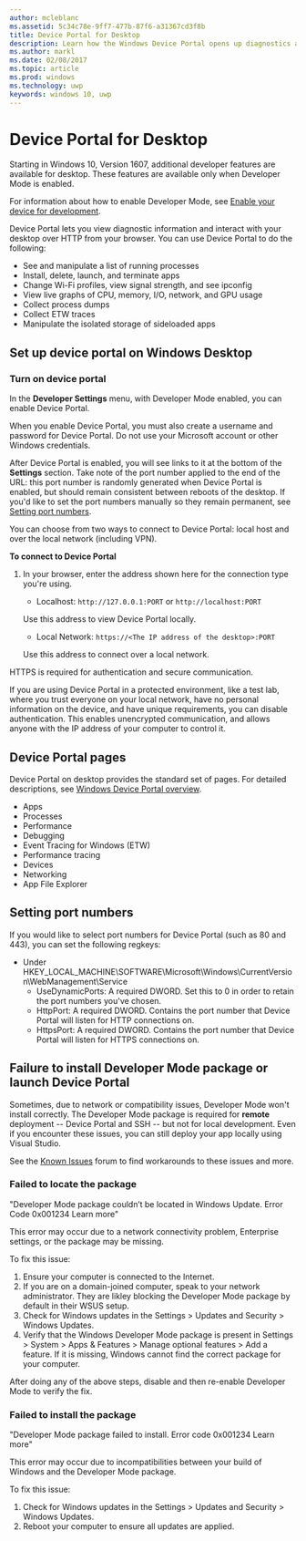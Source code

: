 ```yaml
---
author: mcleblanc
ms.assetid: 5c34c78e-9ff7-477b-87f6-a31367cd3f8b
title: Device Portal for Desktop
description: Learn how the Windows Device Portal opens up diagnostics and automation on your Windows desktop.
ms.author: markl
ms.date: 02/08/2017
ms.topic: article
ms.prod: windows
ms.technology: uwp
keywords: windows 10, uwp
---
```

# Device Portal for Desktop

Starting in Windows 10, Version 1607, additional developer features are available for desktop. These features are available only when Developer Mode is enabled.

For information about how to enable Developer Mode, see [Enable your device for development](../get-started/enable-your-device-for-development.md).

Device Portal lets you view diagnostic information and interact with your desktop over HTTP from your browser. You can use Device Portal to do the following:
- See and manipulate a list of running processes
- Install, delete, launch, and terminate apps
- Change Wi-Fi profiles, view signal strength, and see ipconfig
- View live graphs of CPU, memory, I/O, network, and GPU usage
- Collect process dumps
- Collect ETW traces 
- Manipulate the isolated storage of sideloaded apps

## Set up device portal on Windows Desktop

### Turn on device portal

In the **Developer Settings** menu, with Developer Mode enabled, you can enable Device Portal.  

When you enable Device Portal, you must also create a username and password for Device Portal. Do not use your Microsoft account or other Windows credentials.  

After Device Portal is enabled, you will see links to it at the bottom of the **Settings** section. Take note of the port number applied to the end of the URL: this port number is randomly generated when Device Portal is enabled, but should remain consistent between reboots of the desktop. If you'd like to set the port numbers manually so they remain permanent, see [Setting port numbers](device-portal-desktop.md#setting-port-numbers).

You can choose from two ways to connect to Device Portal: local host and over the local network (including VPN).

**To connect to Device Portal**

1. In your browser, enter the address shown here for the connection type you're using.

    - Localhost: `http://127.0.0.1:PORT` or `http://localhost:PORT`

    Use this address to view Device Portal locally.
    
    - Local Network: `https://<The IP address of the desktop>:PORT`

    Use this address to connect over a local network.

HTTPS is required for authentication and secure communication.

If you are using Device Portal in a protected environment, like a test lab, where you trust everyone on your local network, have no personal information on the device, and have unique requirements, you can disable authentication. This enables unencrypted communication, and allows anyone with the IP address of your computer to control it.

## Device Portal pages

Device Portal on desktop provides the standard set of pages. For detailed descriptions, see [Windows Device Portal overview](device-portal.md).

- Apps
- Processes
- Performance
- Debugging
- Event Tracing for Windows (ETW)
- Performance tracing
- Devices
- Networking
- App File Explorer 

## Setting port numbers

If you would like to select port numbers for Device Portal (such as 80 and 443), you can set the following regkeys:

- Under HKEY_LOCAL_MACHINE\SOFTWARE\Microsoft\Windows\CurrentVersion\WebManagement\Service
	- UseDynamicPorts: A required DWORD. Set this to 0 in order to retain the port numbers you've chosen.
	- HttpPort: A required DWORD. Contains the port number that Device Portal will listen for HTTP connections on.	
	- HttpsPort: A required DWORD. Contains the port number that Device Portal will listen for HTTPS connections on.

## Failure to install Developer Mode package or launch Device Portal
Sometimes, due to network or compatibility issues, Developer Mode won't install correctly. The Developer Mode package is required for **remote** deployment -- Device Portal and SSH -- but not for local development.  Even if you encounter these issues, you can still deploy your app locally using Visual Studio. 

See the [Known Issues](https://social.msdn.microsoft.com/Forums/en-US/home?forum=Win10SDKToolsIssues&sort=relevancedesc&brandIgnore=True&searchTerm=%22device+portal%22) forum to find workarounds to these issues and more. 

### Failed to locate the package

"Developer Mode package couldn’t be located in Windows Update. Error Code 0x001234 Learn more"   

This error may occur due to a network connectivity problem, Enterprise settings, or the package may be missing. 

To fix this issue:

1. Ensure your computer is connected to the Internet. 
2. If you are on a domain-joined computer, speak to your network administrator. They are likley blocking the Developer Mode package by default in their WSUS setup. 
3. Check for Windows updates in the Settings > Updates and Security > Windows Updates.
4. Verify that the Windows Developer Mode package is present in Settings > System > Apps & Features > Manage optional features > Add a feature. If it is missing, Windows cannot find the correct package for your computer. 

After doing any of the above steps, disable and then re-enable Developer Mode to verify the fix. 


### Failed to install the package

"Developer Mode package failed to install. Error code 0x001234  Learn more"

This error may occur due to incompatibilities between your build of Windows and the Developer Mode package. 

To fix this issue:

1. Check for Windows updates in the Settings > Updates and Security > Windows Updates.
2. Reboot your computer to ensure all updates are applied.
